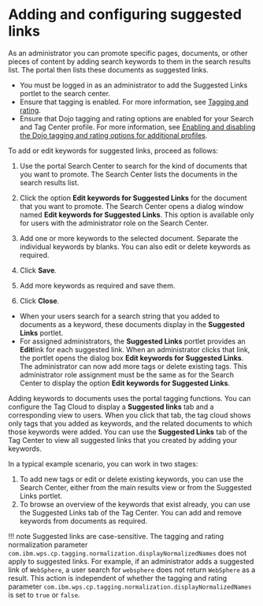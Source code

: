 # Adding and configuring suggested links

As an administrator you can promote specific pages, documents, or other pieces of content by adding search keywords to them in the search results list. The portal then lists these documents as suggested links.

-   You must be logged in as an administrator to add the Suggested Links portlet to the search center.
-   Ensure that tagging is enabled. For more information, see [Tagging and rating](../../../../../tagging_rating/index.md).
-   Ensure that Dojo tagging and rating options are enabled for your Search and Tag Center profile. For more information, see [Enabling and disabling the Dojo tagging and rating options for additional profiles](../../../../../tagging_rating/cfg_reference/tag_rate_nbldsbl_dojo_options.md).

To add or edit keywords for suggested links, proceed as follows:

1.  Use the portal Search Center to search for the kind of documents that you want to promote. The Search Center lists the documents in the search results list.

2.  Click the option **Edit keywords for Suggested Links** for the document that you want to promote. The Search Center opens a dialog window named **Edit keywords for Suggested Links**. This option is available only for users with the administrator role on the Search Center.

3.  Add one or more keywords to the selected document. Separate the individual keywords by blanks. You can also edit or delete keywords as required.

4.  Click **Save**.

5.  Add more keywords as required and save them.

6.  Click **Close**.


-   When your users search for a search string that you added to documents as a keyword, these documents display in the **Suggested Links** portlet.
-   For assigned administrators, the **Suggested Links** portlet provides an **Edit**link for each suggested link. When an administrator clicks that link, the portlet opens the dialog box **Edit keywords for Suggested Links**. The administrator can now add more tags or delete existing tags. This administrator role assignment must be the same as for the Search Center to display the option **Edit keywords for Suggested Links**.

Adding keywords to documents uses the portal tagging functions. You can configure the Tag Cloud to display a **Suggested links** tab and a corresponding view to users. When you click that tab, the tag cloud shows only tags that you added as keywords, and the related documents to which those keywords were added. You can use the **Suggested Links** tab of the Tag Center to view all suggested links that you created by adding your keywords.

In a typical example scenario, you can work in two stages:

1.  To add new tags or edit or delete existing keywords, you can use the Search Center, either from the main results view or from the Suggested Links portlet.
2.  To browse an overview of the keywords that exist already, you can use the Suggested Links tab of the Tag Center. You can add and remove keywords from documents as required.

!!! note
    Suggested links are case-sensitive. The tagging and rating normalization parameter `com.ibm.wps.cp.tagging.normalization.displayNormalizedNames` does not apply to suggested links. For example, if an administrator adds a suggested link of `WebSphere`, a user search for `websphere` does not return `WebSphere` as a result. This action is independent of whether the tagging and rating parameter `com.ibm.wps.cp.tagging.normalization.displayNormalizedNames` is set to `true` or `false`.

<!---  
-   **[Configuring the Suggested Links view](../admin-system/srtrecommendedlinks.md)**  
Customize the display of search results to show users the preferred or recommended results and associated links. --->


